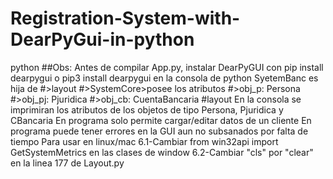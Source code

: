 # Registration-System-with-DearPyGui-in-python
python 
##Obs:
Antes de compilar App.py, instalar DearPyGUI con pip install dearpygui o pip3 install dearpygui en la consola de python
SyetemBanc es hija de
        #>layout
        #>SystemCore>posee los atributos
            #>obj_p: Persona
            #>obj_pj: Pjuridica
            #>obj_cb: CuentaBancaria
        #layout
En la consola se imprimiran los atributos de los objetos de tipo Persona, Pjuridica y CBancaria
En programa solo permite cargar/editar datos de un cliente
En programa puede tener errores en la GUI aun no subsanados por falta de tiempo
Para usar en linux/mac 
   6.1-Cambiar from win32api import GetSystemMetrics en las clases de window
   6.2-Cambiar "cls" por "clear" en la linea 177 de Layout.py
